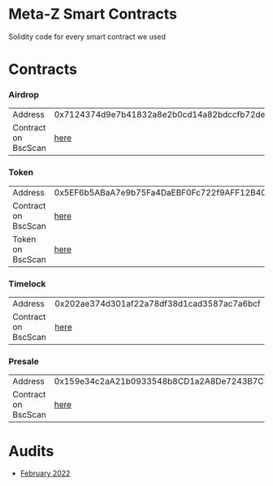 # Meta-Z Smart Contracts

Solidity code for every smart contract we used

# Contracts

### Airdrop

<table>
	<tr>
		<td>Address</td>
		<td>0x7124374d9e7b41832a8e2b0cd14a82bdccfb72de</td>
	</tr>
	<tr>
		<td>Contract on BscScan</td>
		<td><a href="https://bscscan.com/address/0x7124374d9e7b41832a8e2b0cd14a82bdccfb72de">here</a></td>
	</tr>
</table>

### Token

<table>
	<tr>
		<td>Address</td>
		<td>0x5EF6b5ABaA7e9b75Fa4DaEBF0Fc722f9AFF12B40</td>
	</tr>
	<tr>
		<td>Contract on BscScan</td>
		<td><a href="https://bscscan.com/address/0x5EF6b5ABaA7e9b75Fa4DaEBF0Fc722f9AFF12B40">here</a></td>
	</tr>
	<tr>
		<td>Token on BscScan</td>
		<td><a href="https://bscscan.com/token/0x5EF6b5ABaA7e9b75Fa4DaEBF0Fc722f9AFF12B40">here</a></td>
	</tr>
</table>

### Timelock

<table>
	<tr>
		<td>Address</td>
		<td>0x202ae374d301af22a78df38d1cad3587ac7a6bcf</td>
	</tr>
	<tr>
		<td>Contract on BscScan</td>
		<td><a href="https://bscscan.com/address/0x202ae374d301af22a78df38d1cad3587ac7a6bcf">here</a></td>
	</tr>
</table>

### Presale

<table>
	<tr>
		<td>Address</td>
		<td>0x159e34c2aA21b0933548b8CD1a2A8De7243B7C31</td>
	</tr>
	<tr>
		<td>Contract on BscScan</td>
		<td><a href="https://bscscan.com/address/0x159e34c2aA21b0933548b8CD1a2A8De7243B7C31">here</a></td>
	</tr>
</table>

# Audits

- [February 2022](https://github.com/sokenteam/smart_contract_audits/blob/main/Meta%20Z%20Token%20Standard%20Smart%20Contract%20Audit.pdf)
